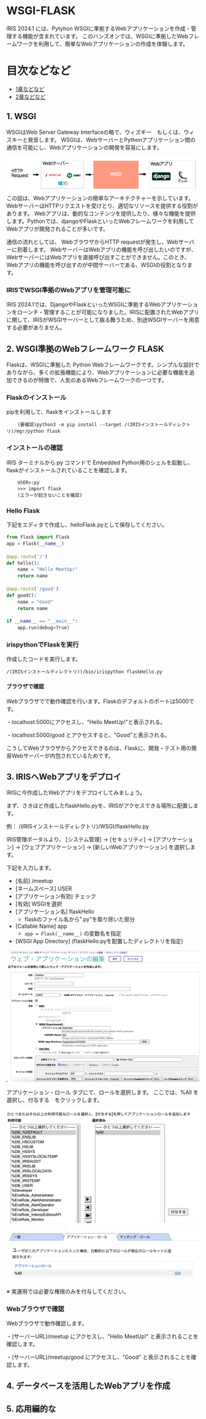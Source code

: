 # WSGI-FLASK

IRIS 2024.1 には、Pytyhon WSGIに準拠するWebアプリケーションを作成・管理する機能が含まれています。
このハンズオンでは、WSGIに準拠したWebフレームワークを利用して、簡単なWebアプリケーションの作成を体験します。

# 目次などなど

- [1章などなど](#1章などなど)
- [2章などなど](#2章などなど)


## 1. WSGI

WSGIはWeb Server  Gateway Interfaceの略で、ウィズギー　もしくは、ウィスキーと発音します。
WSGIは、WebサーバーとPythonアプリケーション間の通信を可能にし、Webアプリケーションの開発を容易にします。

![alt text](wsgi-rel.png)
この図は、Webアプリケーションの簡単なアーキテクチャーを示しています。
WebサーバーはHTTPリクエストを受けとり、適切なリソースを提供する役割があります。
Webアプリは、動的なコンテンツを提供したり、様々な機能を提供します。Pythonでは、djangoやFlaskといったWebフレームワークを利用してWebアプリが開発されることが多いです。

通信の流れとしては、
WebブラウザからHTTP requestが発生し、Webサーバーに到着します。
WebサーバーはWebアプリの機能を呼び出したいのですが、WebサーバーにはWebアプリを直接呼び出すことができません。このとき、Webアプリの機能を呼び出すのが中間サーバーである、WSGIの役割となります。

### IRISでWSGI準拠のWebアプリを管理可能に
IRIS 2024.1では、DjangoやFlaskといったWSGIに準拠するWebアプリケーションをローンチ・管理することが可能になりました。IRISに配置されたWebアプリに関して、IRISがWSGIサーバーとして振る舞うため、別途WSGIサーバーを用意する必要がありません。


## 2. WSGI準拠のWebフレームワーク FLASK

Flaskは、WSGIに準拠した Python Webフレームワークです。シンプルな設計でありながら、多くの拡張機能により、Webアプリケーションに必要な機能を追加できるのが特徴で、人気のあるWebフレームワークの一つです。

### Flaskのインストール

pipを利用して、flaskをインストールします

        (要確認)python3 -m pip install --target /(IRISインストールディレクトリ)/mgr/python flask
### インストールの確認

IRIS ターミナルから:py コマンドで Embedded Python用のシェルを起動し、flaskがインストールされていることを確認します。

        USER>:py
        >>> import flask
        (エラーが起きないことを確認)

### Hello Flask

下記をエディタで作成し、helloFlask.pyとして保存してください。

```Python:helloFlask.py
from flask import Flask
app = Flask(__name__)

@app.route('/')
def hello():
    name = "Hello MeetUp!"
    return name

@app.route('/good')
def good():
    name = "Good"
    return name

if __name__ == "__main__":
    app.run(debug=True)
```

### irispythonでFlaskを実行
作成したコードを実行します。

    /(IRISインストールディレクトリ))/bin/irispython flaskHello.py

#### ブラウザで確認

Webブラウザでで動作確認を行います。Flaskのデフォルトのポートは5000です。

・localhost:5000にアクセスし、"Hello MeetUp!"と表示される。

・localhost:5000/good とアクセスすると、"Good"と表示される。

こうしてWebブラウザからアクセスできるのは、Flaskに、開発・テスト用の簡易Webサーバーが内包されているためです。

## 3. IRISへWebアプリをデプロイ

IRISに今作成したWebアプリをデプロイしてみましょう。

まず、さきほど作成したflaskHello.pyを、IRISがアクセスできる場所に配置します。

例： /(IRISインストールディレクトリ)/WSGI/flaskHello.py 

IRIS管理ポータルより、
[システム管理] -> [セキュリティ] -> [アプリケーション] -> [ウェブアプリケーション]
-> [新しいWebアプリケーション] を選択します。

下記を入力します。

- [名前] /meetup
- [ネームスペース] USER
- [アプリケーション有効] チェック
- [有効] WSGIを選択
- [アプリケーション名] flaskHello
  - flaskのファイル名から".py"を取り除いた部分
- [Callable Name] app  
  - `app = Flask(__name__)` の変数名を指定
- [WSGI App Directory] (flaskHello.pyを配置したディレクトリを指定)

![alt text](webform.png)

アプリケーション・ロール タブにて、ロールを選択します。
ここでは、%All を選択し、付与する　をクリックします。

![alt text](role1.png)


![alt text](role2.png)

※ 実運用では必要な権限のみを付与してください。

### Webブラウザで確認

Webブラウザで動作確認します。

・(サーバーURL)/meetup にアクセスし、"Hello MeetUp!" と表示されることを確認します。

・(サーバーURL)/meetup/good にアクセスし、"Good" と表示されることを確認します。


## 4. データベースを活用したWebアプリを作成

## 5. 応用編的な





